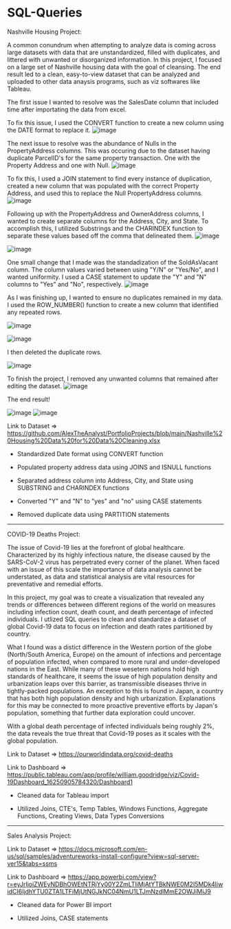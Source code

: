 # SQL-Queries

Nashville Housing Project:

A common conundrum when attempting to analyze data is coming across large datasets with data that are unstandardized, filled with duplicates, and littered with unwanted or disorganized information. In this project, I focused on a large set of Nashville housing data with the goal of cleansing. The end result led to a clean, easy-to-view dataset that can be analyzed and uploaded to other data anaysis programs, such as viz softwares like Tableau.


The first issue I wanted to resolve was the SalesDate column that included time after importating the data from excel.

To fix this issue, I used the CONVERT function to create a new column using the DATE format to replace it.
![image](https://user-images.githubusercontent.com/66393809/127931305-98c9bbab-7592-4509-a645-38e661ba0ad4.png)


The next issue to resolve was the abundance of Nulls in the PropertyAddress columns. This was occuring due to the dataset having duplicate ParcelID's for the same property transaction. One with the Property Address and one with Null.
![image](https://user-images.githubusercontent.com/66393809/127932271-559a2296-4ff4-4116-b952-66f3725aec69.png)

To fix this, I used a JOIN statement to find every instance of duplication, created a new column that was populated with the correct Property Address, and used this to replace the Null PropertyAddress columns.
![image](https://user-images.githubusercontent.com/66393809/127932423-1149ba52-1b20-46c3-b092-2a8a6de38b6d.png)


Following up with the PropertyAddress and OwnerAddress columns, I wanted to create separate columns for the Address, City, and State. To accomplish this, I utilized Substrings and the CHARINDEX function to separate these values based off the comma that delineated them.
![image](https://user-images.githubusercontent.com/66393809/127932767-f759f8ff-448f-4d80-88fd-9ef41dd6114c.png)

![image](https://user-images.githubusercontent.com/66393809/127932849-d24bdc49-222a-460c-b8ad-1e6dc2f555f0.png)


One small change that I made was the standadization of the SoldAsVacant column. The column values varied between using "Y/N" or "Yes/No", and I wanted uniformity.
I used a CASE statement to update the "Y" and "N" columns to "Yes" and "No", respectively.
![image](https://user-images.githubusercontent.com/66393809/127933662-fb80c838-6356-4c51-8e07-32f00b593643.png)

As I was finishing up, I wanted to ensure no duplicates remained in my data. I used the ROW_NUMBER() function to create a new column that identified any repeated rows.

![image](https://user-images.githubusercontent.com/66393809/127934034-f09798f8-8a2b-404b-ad6b-412a9a73883d.png)

![image](https://user-images.githubusercontent.com/66393809/127934072-4858bc6b-9599-47a9-b831-d08bb7434bfa.png)

I then deleted the duplicate rows.

![image](https://user-images.githubusercontent.com/66393809/127934122-fa57eeaf-3e5d-494b-b0cd-09ef81f3e27a.png)


To finish the project, I removed any unwanted columns that remained after editing the dataset.
![image](https://user-images.githubusercontent.com/66393809/127934214-91f9ed45-40e6-48cf-aac1-ecc5019fdb0e.png)

The end result!

![image](https://user-images.githubusercontent.com/66393809/127934521-49069005-8224-4dc4-a932-99db04825b62.png)
![image](https://user-images.githubusercontent.com/66393809/127934580-72e66e18-a2b2-4281-9404-a885355fbf39.png)



Link to Dataset => https://github.com/AlexTheAnalyst/PortfolioProjects/blob/main/Nashville%20Housing%20Data%20for%20Data%20Cleaning.xlsx

- Standardized Date format using CONVERT function

- Populated property address data using JOINS and ISNULL functions

- Separated address column into Address, City, and State using SUBSTRING and CHARINDEX functions

- Converted "Y" and "N" to "yes" and "no" using CASE statements

- Removed duplicate data using PARTITION statements

-------------------------------------------------------------------------------------------------------------------

COVID-19 Deaths Project:

The issue of Covid-19 lies at the forefront of global healthcare. Characterized by its highly infectious nature, the disease caused by the SARS-CoV-2 virus has perpetrated every corner of the planet. When faced with an issue of this scale the importance of data analysis cannot be understated, as data and statistical analysis are vital resources for preventative and remedial efforts.

In this project, my goal was to create a visualization that revealed any trends or differences between different regions of the world on measures including infection count, death count, and death percentage of infected individuals. I utlized SQL queries to clean and standardize a dataset of global Covid-19 data to focus on infection and death rates partitioned by country.

What I found was a distict difference in the Western portion of the globe (North/South America, Europe) on the amount of infections and percentage of population infected, when compared to more rural and under-developed nations in the East. While many of these wesetern nations hold high standards of healthcare, it seems the issue of high population density and urbanization leaps over this barrier, as transmissible diseases thrive in tightly-packed populations.
An exception to this is found in Japan, a country that has both high population density and high urbanization. Explanations for this may be connected to more proactive preventive efforts by Japan's population, something that further data exploration could uncover.

With a global death percentage of infected individuals being roughly 2%, the data reveals the true threat that Covid-19 poses as it scales with the global population.
 
Link to Dataset => https://ourworldindata.org/covid-deaths

Link to Dashboard => https://public.tableau.com/app/profile/william.goodridge/viz/Covid-19Dashboard_16250905784320/Dashboard1

- Cleaned data for Tableau import

- Utilized Joins, CTE's, Temp Tables, Windows Functions, Aggregate Functions, Creating Views, Data Types Conversions

--------------------------------------------------------------------------------------------------------------------

Sales Analysis Project:

Link to Dataset => https://docs.microsoft.com/en-us/sql/samples/adventureworks-install-configure?view=sql-server-ver15&tabs=ssms

Link to Dashboard => https://app.powerbi.com/view?r=eyJrIjoiZWEyNDBhOWEtNTRjYy00Y2ZmLTliMjAtYTBkNWE0M2I5MDk4IiwidCI6IjdhYTU0ZTA1LTFiMjUtNGJkNC04NmU1LTJmNzdlMmE2OWJiMiJ9
- Cleaned data for Power BI import

- Utilized Joins, CASE statements
